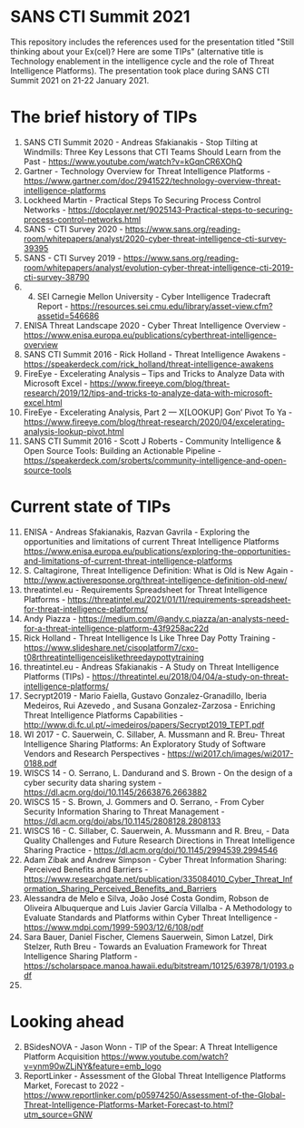 # SANS CTI Summit 2021
This repository includes the references used for the presentation titled "Still thinking about your Ex(cel)? Here are some TIPs" (alternative title is Technology enablement in the intelligence cycle and the role of Threat Intelligence Platforms). The presentation took place during SANS CTI Summit 2021 on 21-22 January 2021.

# The brief history of TIPs

1. SANS CTI Summit 2020 - Andreas Sfakianakis - Stop Tilting at Windmills: Three Key Lessons that CTI Teams Should Learn from the Past - https://www.youtube.com/watch?v=kGqnCR6XOhQ
2. Gartner - Technology Overview for Threat Intelligence Platforms - https://www.gartner.com/doc/2941522/technology-overview-threat-intelligence-platforms
3. Lockheed Martin - Practical Steps To Securing Process Control Networks - https://docplayer.net/9025143-Practical-steps-to-securing-process-control-networks.html
4. SANS - CTI Survey 2020 - https://www.sans.org/reading-room/whitepapers/analyst/2020-cyber-threat-intelligence-cti-survey-39395
5. SANS - CTI Survey 2019 - https://www.sans.org/reading-room/whitepapers/analyst/evolution-cyber-threat-intelligence-cti-2019-cti-survey-38790
6. 4. SEI Carnegie Mellon University - Cyber Intelligence Tradecraft Report - https://resources.sei.cmu.edu/library/asset-view.cfm?assetid=546686
7. ENISA Threat Landscape 2020 - Cyber Threat Intelligence Overview - https://www.enisa.europa.eu/publications/cyberthreat-intelligence-overview
8. SANS CTI Summit 2016 - Rick Holland - Threat Intelligence Awakens - https://speakerdeck.com/rick_holland/threat-intelligence-awakens
9. FireEye - Excelerating Analysis – Tips and Tricks to Analyze Data with Microsoft Excel - https://www.fireeye.com/blog/threat-research/2019/12/tips-and-tricks-to-analyze-data-with-microsoft-excel.html
10. FireEye - Excelerating Analysis, Part 2 — X[LOOKUP] Gon’ Pivot To Ya - https://www.fireeye.com/blog/threat-research/2020/04/excelerating-analysis-lookup-pivot.html
11. SANS CTI Summit 2016 - Scott J Roberts - Community Intelligence & Open Source Tools: Building an Actionable Pipeline - https://speakerdeck.com/sroberts/community-intelligence-and-open-source-tools

# Current state of TIPs

11. ENISA - Andreas Sfakianakis, Razvan Gavrila - Exploring the opportunities and limitations of current Threat Intelligence Platforms
 https://www.enisa.europa.eu/publications/exploring-the-opportunities-and-limitations-of-current-threat-intelligence-platforms
12. S. Caltagirone,  Threat Intelligence Definition: What is Old is New Again - http://www.activeresponse.org/threat-intelligence-definition-old-new/
11. threatintel.eu - Requirements Spreadsheet for Threat Intelligence Platforms - https://threatintel.eu/2021/01/11/requirements-spreadsheet-for-threat-intelligence-platforms/
13. Andy Piazza - https://medium.com/@andy.c.piazza/an-analysts-need-for-a-threat-intelligence-platform-43f9258ac22d
14. Rick Holland - Threat Intelligence Is Like Three Day Potty Training - https://www.slideshare.net/cisoplatform7/cxo-t08rthreatintelligenceislikethreedaypottytraining
15. threatintel.eu - Andreas Sfakianakis - A Study on Threat Intelligence Platforms (TIPs) - https://threatintel.eu/2018/04/04/a-study-on-threat-intelligence-platforms/
16. Secrypt2019 - Mario Faiella, Gustavo Gonzalez-Granadillo, Iberia Medeiros, Rui Azevedo , and Susana Gonzalez-Zarzosa - Enriching Threat Intelligence Platforms Capabilities - http://www.di.fc.ul.pt/~imedeiros/papers/Secrypt2019_TEPT.pdf
17. WI 2017 - C. Sauerwein, C. Sillaber, A. Mussmann and R. Breu- Threat Intelligence Sharing Platforms: An Exploratory Study of Software Vendors and Research Perspectives - https://wi2017.ch/images/wi2017-0188.pdf
18. WISCS 14 - O. Serrano, L. Dandurand and S. Brown - On the design of a cyber security data sharing system - https://dl.acm.org/doi/10.1145/2663876.2663882
19. WISCS 15 - S. Brown, J. Gommers and O. Serrano, - From Cyber Security Information Sharing to Threat Management - https://dl.acm.org/doi/abs/10.1145/2808128.2808133
20. WISCS 16 - C. Sillaber, C. Sauerwein, A. Mussmann and R. Breu, - Data Quality Challenges and Future Research Directions in Threat Intelligence Sharing Practice - https://dl.acm.org/doi/10.1145/2994539.2994546
21. Adam Zibak and Andrew Simpson - Cyber Threat Information Sharing: Perceived Benefits and Barriers - https://www.researchgate.net/publication/335084010_Cyber_Threat_Information_Sharing_Perceived_Benefits_and_Barriers
22. Alessandra de Melo e Silva, João José Costa Gondim, Robson de Oliveira Albuquerque and Luis Javier García Villalba - A Methodology to Evaluate Standards and Platforms within Cyber Threat Intelligence - https://www.mdpi.com/1999-5903/12/6/108/pdf
23. Sara Bauer, Daniel Fischer, Clemens Sauerwein, Simon Latzel, Dirk Stelzer, Ruth Breu - Towards an Evaluation Framework for Threat Intelligence Sharing Platform - https://scholarspace.manoa.hawaii.edu/bitstream/10125/63978/1/0193.pdf
24. 

# Looking ahead

2. BSidesNOVA - Jason Wonn - TIP of the Spear: A Threat Intelligence Platform Acquisition https://www.youtube.com/watch?v=ynm90wZLjNY&feature=emb_logo
3. ReportLinker - Assessment of the Global Threat Intelligence Platforms Market, Forecast to 2022 - https://www.reportlinker.com/p05974250/Assessment-of-the-Global-Threat-Intelligence-Platforms-Market-Forecast-to.html?utm_source=GNW
